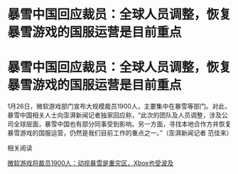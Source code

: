 # 暴雪中国回应裁员：全球人员调整，恢复暴雪游戏的国服运营是目前重点

# 暴雪中国回应裁员：全球人员调整，恢复暴雪游戏的国服运营是目前重点

1月26日，微软游戏部门宣布大规模裁员1900人，主要集中在暴雪等部门。对此，暴雪中国相关人士向澎湃新闻记者独家回应称，“此次的团队及人员调整，涉及公司全球层面，暴雪中国也有部分同事受到影响。另一方面，寻找本地合作方并恢复暴雪游戏的国服运营，仍然是我们目前工作的重点之一。”（澎湃新闻记者
范佳来）

相关阅读

[微软游戏将裁员1900人：动视暴雪是重灾区，Xbox也受波及](https://news.qq.com/rain/a/20240126A00A5X00)

